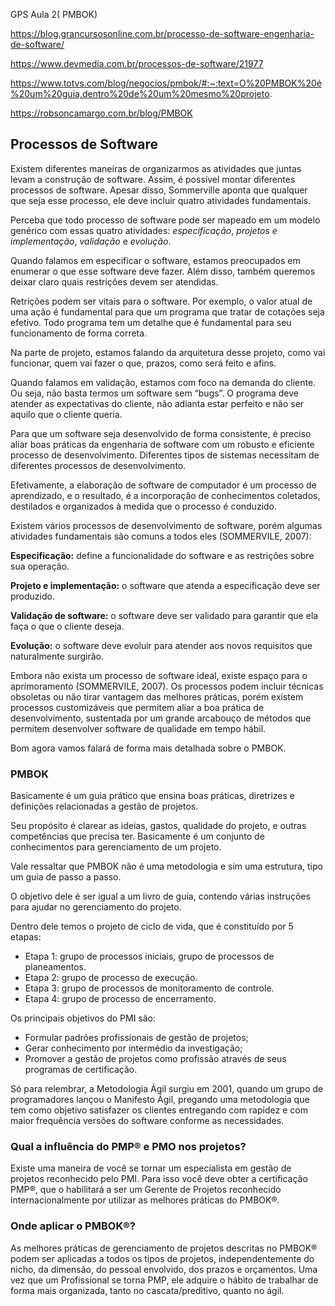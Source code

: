 GPS
Aula 2( PMBOK)

https://blog.grancursosonline.com.br/processo-de-software-engenharia-de-software/

https://www.devmedia.com.br/processos-de-software/21977

https://www.totvs.com/blog/negocios/pmbok/#:~:text=O%20PMBOK%20é%20um%20guia,dentro%20de%20um%20mesmo%20projeto.

https://robsoncamargo.com.br/blog/PMBOK

## Processos de Software

Existem diferentes maneiras de organizarmos as atividades que juntas levam a construção de software. Assim, é possível montar diferentes processos de software. Apesar disso, Sommerville aponta que qualquer que seja esse processo, ele deve incluir quatro atividades fundamentais.

Perceba que todo processo de software pode ser mapeado em um modelo genérico com essas quatro atividades: *especificação*, *projetos e implementação*, *validação* e *evolução*.

Quando falamos em especificar o software, estamos preocupados em enumerar o que esse software deve fazer. Além disso, também queremos deixar claro quais restrições devem ser atendidas. 

Retrições podem ser vitais para o software. Por exemplo, o valor atual de uma ação é fundamental para que um programa que tratar de cotações seja efetivo. Todo programa tem um detalhe que é fundamental para seu funcionamento de forma correta.

Na parte de projeto, estamos falando da arquitetura desse projeto, como vai funcionar, quem vai fazer o que, prazos, como será feito e afins. 

Quando falamos em validação, estamos com foco na demanda do cliente. Ou seja, não basta termos um software sem “bugs”. O programa deve atender as expectativas do cliente, não adianta estar perfeito e não ser aquilo que o cliente queria. 

Para que um software seja desenvolvido de forma consistente, é preciso aliar boas práticas da engenharia de software com um robusto e eficiente processo de desenvolvimento. Diferentes tipos de sistemas necessitam de diferentes processos de desenvolvimento.

Efetivamente, a elaboração de software de computador é um processo de aprendizado, e o resultado, é a incorporação de conhecimentos coletados, destilados e organizados à medida que o processo é conduzido.

Existem vários processos de desenvolvimento de software, porém algumas atividades fundamentais são comuns a todos eles (SOMMERVILE, 2007):

**Especificação:** define a funcionalidade do software e as restrições sobre sua operação.

**Projeto e implementação:** o software que atenda a especificação deve ser produzido.

**Validação de software:** o software deve ser validado para garantir que ela faça o que o cliente deseja.

**Evolução:** o software deve evoluir para atender aos novos requisitos que naturalmente surgirão.

Embora não exista um processo de software ideal, existe espaço para o aprimoramento (SOMMERVILE, 2007). Os processos podem incluir técnicas obsoletas ou não tirar vantagem das melhores práticas, porém existem processos customizáveis que permitem aliar a boa prática de desenvolvimento, sustentada por um grande arcabouço de métodos que permitem desenvolver software de qualidade em tempo hábil. 

Bom agora vamos falará de forma mais detalhada sobre o PMBOK.

### PMBOK
Basicamente é um guia prático que ensina boas práticas, diretrizes e definições relacionadas a gestão de projetos.

Seu propósito é clarear as ideias, gastos, qualidade do projeto, e outras competências que precisa ter. Basicamente é um conjunto de conhecimentos para gerenciamento de um projeto.

Vale ressaltar que PMBOK não é uma metodologia e sim uma estrutura, tipo um guia de passo a passo. 

O objetivo dele é ser igual a um livro de guia, contendo várias instruções para ajudar no gerenciamento do projeto.

Dentro dele temos o projeto de ciclo de vida, que é constituído por 5 etapas:
- Etapa 1: grupo de processos iniciais, grupo de processos de planeamentos.
- Etapa 2: grupo de processo de execução.
- Etapa 3: grupo de processos de monitoramento de controle.
- Etapa 4: grupo de processo de encerramento.

Os principais objetivos do PMI são:
- Formular padrões profissionais de gestão de projetos;
- Gerar conhecimento por intermédio da investigação;
- Promover a gestão de projetos como profissão através de seus programas de certificação.

Só para relembrar, a Metodologia Ágil surgiu em 2001, quando um grupo de programadores lançou o Manifesto Ágil, pregando uma metodologia que tem como objetivo satisfazer os clientes entregando com rapidez e com maior frequência versões do software conforme as necessidades.

### Qual a influência do PMP® e PMO nos projetos?
Existe uma maneira de você se tornar um especialista em gestão de projetos reconhecido pelo PMI. Para isso você deve obter a certificação PMP®, que o habilitará a ser um Gerente de Projetos reconhecido internacionalmente por utilizar as melhores práticas do PMBOK®.

### Onde aplicar o PMBOK®?
As melhores práticas de gerenciamento de projetos descritas no PMBOK® podem ser aplicadas a todos os tipos de projetos, independentemente do nicho, da dimensão, do pessoal envolvido, dos prazos e orçamentos.
Uma vez que um Profissional se torna PMP, ele adquire o hábito de trabalhar de forma mais organizada, tanto no cascata/preditivo, quanto no ágil.
